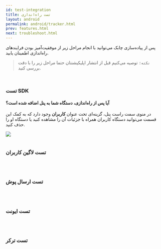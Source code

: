 ```yaml
---
id: test-integration
title: تست راه‌اندازی
layout: android
permalink: android/tracker.html
prev: features.html
next: troubleshoot.html
---
```


پس از پیاده‌سازی چابک می‌توانید با انجام مراحل زیر از موفقیت‌آمیز بودن فرایندهای راه‌اندازی اطمینان یابید.

> `نکته:` توصیه می‌کنیم قبل از انتشار اپلیکیشنتان حتما مراحل زیر را با دقت بررسی کنید. 

<br>

### تست SDK

#### آیا پس از راه‌اندازی، دستگاه شما به پنل اضافه شده است؟
در منوی سمت راست پنل، گزینه‌ای تحت عنوان **کاربران** وجود دارد که به کمک این قسمت می‌توانید دستگاه کاربران همراه با جزئیات آن را مشاهده کنید یا دستگاه او را حذف کنید.

![
](http://uupload.ir/files/g9f0_user-successful.png)
<br><br>

### تست لاگین کاربران


<br><br>

### تست ارسال پوش
<br><br>

### تست ایونت
<br><br>

### تست ترکر

